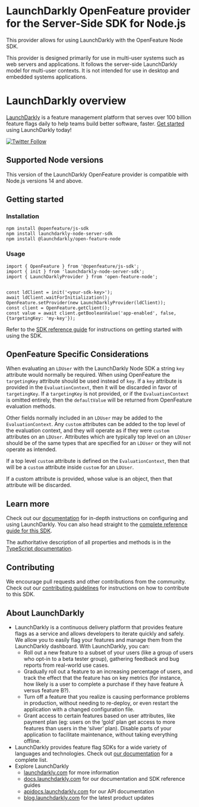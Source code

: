 # LaunchDarkly OpenFeature provider for the Server-Side SDK for Node.js

This provider allows for using LaunchDarkly with the OpenFeature Node SDK.

This provider is designed primarily for use in multi-user systems such as web servers and applications. It follows the server-side LaunchDarkly model for multi-user contexts. It is not intended for use in desktop and embedded systems applications.

# LaunchDarkly overview

[LaunchDarkly](https://www.launchdarkly.com) is a feature management platform that serves over 100 billion feature flags daily to help teams build better software, faster. [Get started](https://docs.launchdarkly.com/home/getting-started) using LaunchDarkly today!

[![Twitter Follow](https://img.shields.io/twitter/follow/launchdarkly.svg?style=social&label=Follow&maxAge=2592000)](https://twitter.com/intent/follow?screen_name=launchdarkly)

## Supported Node versions

This version of the LaunchDarkly OpenFeature provider is compatible with Node.js versions 14 and above.

## Getting started

### Installation

```
npm install @openfeature/js-sdk
npm install launchdarkly-node-server-sdk
npm install @launchdarkly/open-feature-node
```

### Usage
```
import { OpenFeature } from '@openfeature/js-sdk';
import { init } from 'launchdarkly-node-server-sdk';
import { LaunchDarklyProvider } from 'open-feature-node';


const ldClient = init('<your-sdk-key>');
await ldClient.waitForInitialization();
OpenFeature.setProvider(new LaunchDarklyProvider(ldClient));
const client = OpenFeature.getClient();
const value = await client.getBooleanValue('app-enabled', false, {targetingKey: 'my-key'});
```

Refer to the [SDK reference guide](https://docs.launchdarkly.com/sdk/server-side/node-js) for instructions on getting started with using the SDK.

## OpenFeature Specific Considerations

When evaluating an `LDUser` with the LaunchDarkly Node SDK a string `key` attribute would normally be required. When using OpenFeature the `targetingKey` attribute should be used instead of `key`. If a `key` attribute is provided in the `EvaluationContext`, then it will be discarded in favor of `targetingKey`. If a `targetingKey` is not provided, or if the `EvaluationContext` is omitted entirely, then the `defaultValue` will be returned from OpenFeature evaluation methods.

Other fields normally included in an `LDUser` may be added to the `EvaluationContext`. Any `custom` attributes can
be added to the top level of the evaluation context, and they will operate as if they were `custom` attributes on an `LDUser`. Attributes which are typically top level on an `LDUser` should be of the same types that are specified for
an `LDUser` or they will not operate as intended.

If a top level `custom` attribute is defined on the `EvaluationContext`, then that will be a `custom` attribute inside `custom` for an `LDUser`.

If a custom attribute is provided, whose value is an object, then that attribute will be discarded.

## Learn more

Check out our [documentation](http://docs.launchdarkly.com) for in-depth instructions on configuring and using LaunchDarkly. You can also head straight to the [complete reference guide for this SDK](https://docs.launchdarkly.com/sdk/server-side/node-js).

The authoritative description of all properties and methods is in the [TypeScript documentation](https://launchdarkly.github.io/node-server-sdk/).

## Contributing

We encourage pull requests and other contributions from the community. Check out our [contributing guidelines](CONTRIBUTING.md) for instructions on how to contribute to this SDK.

## About LaunchDarkly

* LaunchDarkly is a continuous delivery platform that provides feature flags as a service and allows developers to iterate quickly and safely. We allow you to easily flag your features and manage them from the LaunchDarkly dashboard.  With LaunchDarkly, you can:
    * Roll out a new feature to a subset of your users (like a group of users who opt-in to a beta tester group), gathering feedback and bug reports from real-world use cases.
    * Gradually roll out a feature to an increasing percentage of users, and track the effect that the feature has on key metrics (for instance, how likely is a user to complete a purchase if they have feature A versus feature B?).
    * Turn off a feature that you realize is causing performance problems in production, without needing to re-deploy, or even restart the application with a changed configuration file.
    * Grant access to certain features based on user attributes, like payment plan (eg: users on the ‘gold’ plan get access to more features than users in the ‘silver’ plan). Disable parts of your application to facilitate maintenance, without taking everything offline.
* LaunchDarkly provides feature flag SDKs for a wide variety of languages and technologies. Check out [our documentation](https://docs.launchdarkly.com/sdk) for a complete list.
* Explore LaunchDarkly
    * [launchdarkly.com](https://www.launchdarkly.com/ "LaunchDarkly Main Website") for more information
    * [docs.launchdarkly.com](https://docs.launchdarkly.com/  "LaunchDarkly Documentation") for our documentation and SDK reference guides
    * [apidocs.launchdarkly.com](https://apidocs.launchdarkly.com/  "LaunchDarkly API Documentation") for our API documentation
    * [blog.launchdarkly.com](https://blog.launchdarkly.com/  "LaunchDarkly Blog Documentation") for the latest product updates
